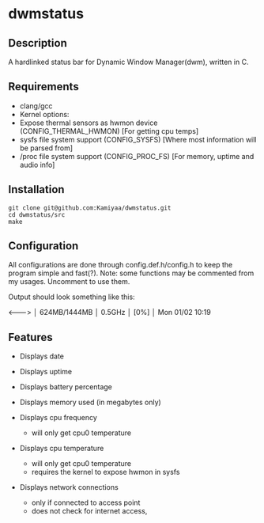 # dwmstatus
## Description
A hardlinked status bar for Dynamic Window Manager(dwm), written in C.

## Requirements
 - clang/gcc
 - Kernel options:
  - Expose thermal sensors as hwmon device (CONFIG_THERMAL_HWMON) [For getting cpu temps]
  - sysfs file system support (CONFIG_SYSFS) [Where most information will be parsed from]
  - /proc file system support (CONFIG_PROC_FS) [For memory, uptime and audio info]

## Installation
```
git clone git@github.com:Kamiyaa/dwmstatus.git
cd dwmstatus/src
make
```
## Configuration
All configurations are done through config.def.h/config.h
to keep the program simple and fast(?).
Note: some functions may be commented from my usages.
Uncomment to use them.

Output should look something like this:

<---> │ 624MB/1444MB │ 0.5GHz │ [0%] │ Mon 01/02  10:19

## Features
 - Displays date

 - Displays uptime

 - Displays battery percentage

 - Displays memory used (in megabytes only)

 - Displays cpu frequency
   - will only get cpu0 temperature

 - Displays cpu temperature
   - will only get cpu0 temperature
   - requires the kernel to expose hwmon in sysfs

 - Displays network connections
   - only if connected to access point
   - does not check for internet access,
